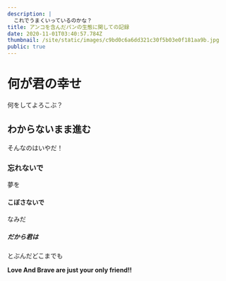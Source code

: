 ```yaml
---
description: |
  これでうまくいっているのかな？
title: アンコを含んだパンの生態に関しての記録
date: 2020-11-01T03:40:57.784Z
thumbnail: /site/static/images/c9bd0c6a6dd321c30f5b03e0f181aa9b.jpg
public: true
---
```

# 何が君の幸せ

何をしてよろこぶ？



## わからないまま進む

そんなのはいやだ！



### 忘れないで

夢を



#### こぼさないで

なみだ



##### だから君は

とぶんだどこまでも



**Love And Brave are just your only friend!!**